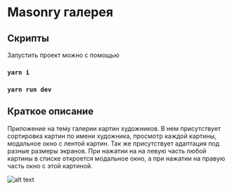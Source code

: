 # Masonry галерея

## Скрипты

Запустить проект можно с помощью

### `yarn i`

### `yarn run dev`

## Краткое описание

Приложение на тему галерии картин художников. В нем присутствует сортировка картин по имени художника, просмотр каждой картины, модальное окно с лентой картин. Так же присутствует адаптация под разные размеры экранов.
При нажатии на на левую часть любой картины в списке откроется модальное окно, а при нажатии на правую часть окно с этой картиной.

![alt text](main-page.screenshot.png)